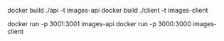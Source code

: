 


docker build ./api -t images-api
docker build ./client -t images-client

docker run -p 3001:3001 images-api
docker run -p 3000:3000 images-client
